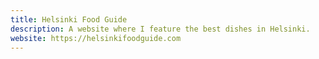 ```yaml
---
title: Helsinki Food Guide
description: A website where I feature the best dishes in Helsinki.
website: https://helsinkifoodguide.com
---
```

